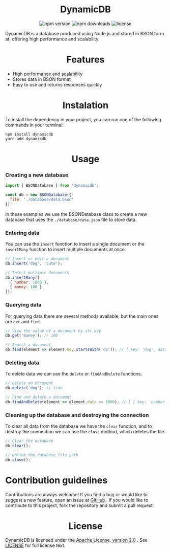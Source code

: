 <h1 align="center">DynamicDB</h1>

<p align="center">
  <img src="https://img.shields.io/npm/v/dynamicdb.svg" alt="npm version">
  <img src="https://img.shields.io/npm/dt/dynamicdb.svg" alt="npm downloads">
  <img src="https://img.shields.io/github/license/emptydev1/dynamicdb.svg" alt="license">
</p>

<p>DynamicDB is a database produced using Node.js and stored in BSON format, offering high performance and scalability.</p>

<h1 align="center">Features</h1>

- High performance and scalability 
- Stores data in BSON format
- Easy to use and returns responses quickly

<h1 align="center">Instalation</h1>

<p>To install the dependency in your project, you can run one of the following commands in your terminal:</p>

```sh-session
npm install dynamicdb
yarn add dynamicdb
```

<h1 align="center">Usage</h1>

<h3>Creating a new database</h3>

```js
import { BSONDatabase } from 'dynamicdb';

const db = new BSONDatabase({
  file: './database/data.bson'
}):
```

In these examples we use the BSONDatabase class to create a new database that uses the `./database/data.json` file to store data.

<h3>Entering data</h3>

You can use the `insert` function to insert a single document or the `insertMany` function to insert multiple documents at once.

```js
// Insert or edit a document
db.insert('dog', 'cute');

// Insert multiple documents
db.insertMany([
  { number: 1000 },
  { money: 100 }
]);
```

<h3>Querying data</h3>

For querying data there are several methods available, but the main ones are `get` and `find`.

```js
// View the value of a document by its key
db.get('money'); // 100

// Search a document
db.find(element => element.key.startsWith('do')); // { key: 'dog', data: 'cute' }
```

<h3>Deleting data</h3>

To delete data we can use the `delete` or `findAndDelete` functions.

```js
// Delete an document
db.delete('dog'); // true

// Find and delete a document
db.findAndDelete(element => element.data >= 1000); // [ { key: 'number', data: 1000 } ]
```

<h3>Cleaning up the database and destroying the connection</h3>

To clear all data from the database we have the `clear` function, and to destroy the connection we can use the `close` method, which deletes the file.

```js
// Clear the database
db.clear();

// Unlink the database file path
db.close();
```

<h1>Contribution guidelines</h1>

<p>Contributions are always welcome! If you find a bug or would like to suggest a new feature, open an issue at<o> <a href="https://github.com/emptydev1/dynamicdb/issues">GitHub</a></o> . If you would like to contribute to this project, fork the repository and submit a pull request.</p>

<h1 align="center">License</h1>

<p>DynamicDB is licensed under the <a href="https://www.apache.org/licenses/LICENSE-2.0">Apache License, version 2.0</a> . See <a href="https://github.com/emptydev1/dynamicdb/blob/main/LICENSE">LICENSE</a> for full license text.</p>
